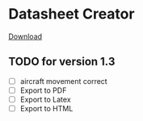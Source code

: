 # Datasheet Creator

[Download](https://github.com/hindlet/datasheet_creator/releases/download/v1.2/datasheet_creator.exe)

 

## TODO for version 1.3
- [ ] aircraft movement correct
- [ ] Export to PDF
- [ ] Export to Latex
- [ ] Export to HTML